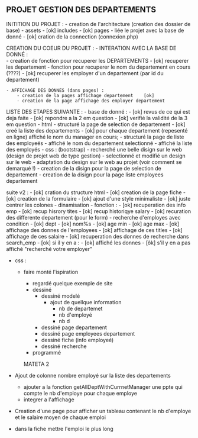 ## PROJET GESTION DES DEPARTEMENTS

INITITION DU PROJET :
    - creation de l'architecture (creation des dossier de base)
        - assets
        - [ok] includes
        - [ok] pages
    - liée le projet avec la base de donné
        - [ok] cration de la connection (connexion.php)

CREATION DU COEUR DU PROJET :
    - INTERATION AVEC LA BASE DE DONNÉ :    
        - creation de fonction pour recuperer les DEPARTEMENTS
            - [ok] recuperer les departement 
            - fonction pour recuperer le nom du departement en cours (????)
            - [ok] recuperer les employer d'un departement (par id du departement)
    
    - AFFICHAGE DES DONNES (dans pages) :
        - creation de la pages affichage departement    [ok]
        - creation de la page affichage des employer departement

LISTE DES ETAPES  SUIVANTE :
    - base de donné :
        - [ok] revus de ce qui est deja faite 
        - [ok] repondre a la 2 em question
        - [ok] verifié la validité de la 3 em question
    - html 
        - structuré la page de selection de departement
            - [ok] creé la liste des departements 
            - [ok] pour chaque departement (repesenté en ligne) affiché le nom du manager en cours;
        - structuré la page de liste des employeés
            - affiché le nom du departement selectionné
            - affiché la liste des employés
    - css : (bootstrap)
        - recherché une belle disign sur le web (design de projet web de type gestion)
        - selectionné et modifié un design sur le web
        - adaptation du design sur le web au projet (voir comment se demarqué !)
        - creation de la disign pour la page de selection de departement
        - creation de la disign pour la page liste employees departement


suite v2 :
    - [ok] cration du structure html
        - [ok] creation de la page fiche
        - [ok] creation de la formulaire
    - [ok] ajout d'une style minimaliste
        - [ok] juste centrer les colones
    - dinamisation
        - fonction :
            - [ok] recuperation des info emp
            - [ok] recup hisrory tites 
            - [ok] recup historiqye salary
            - [ok] recuration des differente departement (pour le form)
            - recherche d'employes avec condition
                - [ok] dept 
                - [ok] nom%s
                - [ok] age min 
                - [ok] age max
        - [ok] affichage des donnes de l'employees
        - [ok] affichage de ces titles
        - [ok] affichage de ces salaire
        - [ok] recuperation des donnes de recherche dans search_emp
            - [ok] si il y en a : 
                - [ok] affiché les donnes
            - [ôk] s'il y en a pas affiché "recherché votre employer"

- css : 
    - faire monté l'ispiration 
        - regardé quelque exemple de site
        - dessiné 
            - dessiné modelé
                - ajout de quellque information
                    - nb de departemet
                    - nb d'employé
                    - nb d
            - dessiné page departement
            - dessiné page employees departement
            - dessiné fiche (info employeé)
            - dessiné recherche
        - programmé

        MATETA 2

-  Ajout de colonne nombre employé sur la liste des departements
     - ajouter a la fonction getAllDeptWithCurrnetManager une ppte qui compte le nb d'employe pour chaque employe
     - integrer a l'affichage

- Creation d'une page pour afficher un tableau contenant le nb d'employe et le salaire moyen de chaque emploi

- dans la fiche mettre l'emploi le plus long